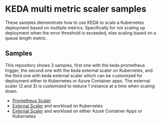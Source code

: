 # KEDA multi metric scaler samples

These samples demonstrate how to use KEDA to scale a Kubernetes deployment based on multiple metrics. Specifically for not scaling up deployment when the error threshold is exceeded, else scaling based on a queue length metric. 

## Samples

This repository shows 3 samples, first one with the keda prometheus trigger, the second one with the keda external scaler on Kubernetes, and the third one with keda external scaler which can be customized for deployment either to Kubernetes or Azure Container apps. The external scaler (2 and 3) is customized to reduce 1 instance at a time when scaling down.

* [Prometheus Scaler](./prometheus-scaler/README.md)
* [External Scaler](./external-scaler/README.md) and workload on Kubernetes
* [External Scaler](./external-scaler-containerapps-and-k8s/README.md) and workload on either Azure Container Apps or Kubernetes